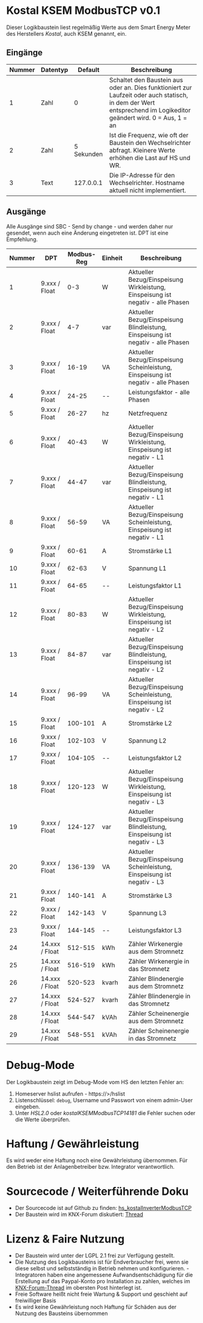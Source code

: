 # Kostal KSEM ModbusTCP v0.1

Dieser Logikbaustein liest regelmäßig Werte aus dem Smart Energy Meter des Herstellers *Kostal*, auch KSEM genannt, ein.

## Eingänge

| Nummer | Datentyp | Default | Beschreibung |
| ------ | -------- | ------- | -------------|
| 1 | Zahl | 0 | Schaltet den Baustein aus oder an. Dies funktioniert zur Laufzeit oder auch statisch, in dem der Wert entsprechend im Logikeditor geändert wird. 0 = Aus, 1 = an |
| 2 | Zahl | 5 Sekunden | Ist die Frequenz, wie oft der Baustein den Wechselrichter abfragt. Kleinere Werte erhöhen die Last auf HS und WR. | 
| 3 | Text | 127.0.0.1 | Die IP-Adresse für den Wechselrichter. Hostname aktuell nicht implementiert. |

## Ausgänge

Alle Ausgänge sind SBC - Send by change - und werden daher nur gesendet, wenn auch eine Änderung eingetreten ist.
DPT ist eine Empfehlung. 

| Nummer | DPT |  Modbus-Reg | Einheit | Beschreibung |
| ------ | --- | ----------- | ------------- | ------------- |
|  1 |  9.xxx / Float |     0-3 |     W | Aktueller Bezug/Einspeisung Wirkleistung, Einspeisung ist negativ - alle Phasen |
|  2 |  9.xxx / Float |     4-7 |   var | Aktueller Bezug/Einspeisung Blindleistung, Einspeisung ist negativ - alle Phasen |
|  3 |  9.xxx / Float |   16-19 |    VA | Aktueller Bezug/Einspeisung Scheinleistung, Einspeisung ist negativ - alle Phasen |
|  4 |  9.xxx / Float |   24-25 |    -- | Leistungsfaktor - alle Phasen |
|  5 |  9.xxx / Float |   26-27 |    hz | Netzfrequenz |
|  6 |  9.xxx / Float |   40-43 |     W | Aktueller Bezug/Einspeisung Wirkleistung, Einspeisung ist negativ - L1 |
|  7 |  9.xxx / Float |   44-47 |   var | Aktueller Bezug/Einspeisung Blindleistung, Einspeisung ist negativ - L1 |
|  8 |  9.xxx / Float |   56-59 |    VA | Aktueller Bezug/Einspeisung Scheinleistung, Einspeisung ist negativ - L1 |
|  9 |  9.xxx / Float |   60-61 |     A | Stromstärke L1 |
| 10 |  9.xxx / Float |   62-63 |     V | Spannung L1 |
| 11 |  9.xxx / Float |   64-65 |    -- | Leistungsfaktor L1 |
| 12 |  9.xxx / Float |   80-83 |     W | Aktueller Bezug/Einspeisung Wirkleistung, Einspeisung ist negativ - L2 |
| 13 |  9.xxx / Float |   84-87 |   var | Aktueller Bezug/Einspeisung Blindleistung, Einspeisung ist negativ - L2 |
| 14 |  9.xxx / Float |   96-99 |    VA | Aktueller Bezug/Einspeisung Scheinleistung, Einspeisung ist negativ - L2 |
| 15 |  9.xxx / Float | 100-101 |     A | Stromstärke L2 |
| 16 |  9.xxx / Float | 102-103 |     V | Spannung L2 |
| 17 |  9.xxx / Float | 104-105 |    -- | Leistungsfaktor L2 |
| 18 |  9.xxx / Float | 120-123 |     W | Aktueller Bezug/Einspeisung Wirkleistung, Einspeisung ist negativ - L3 |
| 19 |  9.xxx / Float | 124-127 |   var | Aktueller Bezug/Einspeisung Blindleistung, Einspeisung ist negativ - L3 |
| 20 |  9.xxx / Float | 136-139 |    VA | Aktueller Bezug/Einspeisung Scheinleistung, Einspeisung ist negativ - L3 |
| 21 |  9.xxx / Float | 140-141 |     A | Stromstärke L3 |
| 22 |  9.xxx / Float | 142-143 |     V | Spannung L3 |
| 23 |  9.xxx / Float | 144-145 |    -- | Leistungsfaktor L3 |
| 24 | 14.xxx / Float | 512-515 |   kWh | Zähler Wirkenergie aus dem Stromnetz |
| 25 | 14.xxx / Float | 516-519 |   kWh | Zähler Wirkenergie in das Stromnetz |
| 26 | 14.xxx / Float | 520-523 | kvarh | Zähler Blindenergie aus dem Stromnetz |
| 27 | 14.xxx / Float | 524-527 | kvarh | Zähler Blindenergie in das Stromnetz |
| 28 | 14.xxx / Float | 544-547 |  kVAh | Zähler Scheinenergie aus dem Stromnetz |
| 29 | 14.xxx / Float | 548-551 |  kVAh | Zähler Scheinenergie in das Stromnetz |

# Debug-Mode

Der Logikbaustein zeigt im Debug-Mode vom HS den letzten Fehler an:

1. Homeserver hslist aufrufen - https://<HS IP>>/hslist
2. Listenschlüssel: `debug`, Username und Passwort von einem admin-User eingeben.
3. Unter *HSL2.0* oder *kostalKSEMModbusTCP14181* die Fehler suchen oder die Werte überprüfen.

# Haftung / Gewährleistung

Es wird weder eine Haftung noch eine Gewährleistung übernommen. Für den Betrieb ist der Anlagenbetreiber bzw. Integrator verantwortlich.

# Sourcecode / Weiterführende Doku

* Der Sourcecode ist auf Github zu finden: [hs_kostalInverterModbusTCP](https://github.com/SvenBunge/hs_kostalInverterModbusTCP)
* Der Baustein wird im KNX-Forum diskutiert: [Thread](https://knx-user-forum.de/forum/%C3%B6ffentlicher-bereich/knx-eib-forum/1559910-logikbaustein-kostal-wechselrichter-via-modbus-tcp-abfragen)

# Lizenz & Faire Nutzung

* Der Baustein wird unter der LGPL 2.1 frei zur Verfügung gestellt.
* Die Nutzung des Logikbausteins ist für Endverbraucher  frei, wenn sie diese selbst und selbstständig in Betrieb nehmen und konfigurieren. - Integratoren haben eine angemessene Aufwandsentschädigung für die Erstellung auf das Paypal-Konto pro Installation zu zahlen, welches im [KNX-Forum-Thread](https://knx-user-forum.de/forum/%C3%B6ffentlicher-bereich/knx-eib-forum/1559910-logikbaustein-kostal-wechselrichter-via-modbus-tcp-abfragen) im obersten Post hinterlegt ist.
* Freie Software heißt nicht freie Wartung & Support und geschieht auf freiwilliger Basis
* Es wird keine Gewährleistung noch Haftung für Schäden aus der Nutzung des Bausteins übernommen